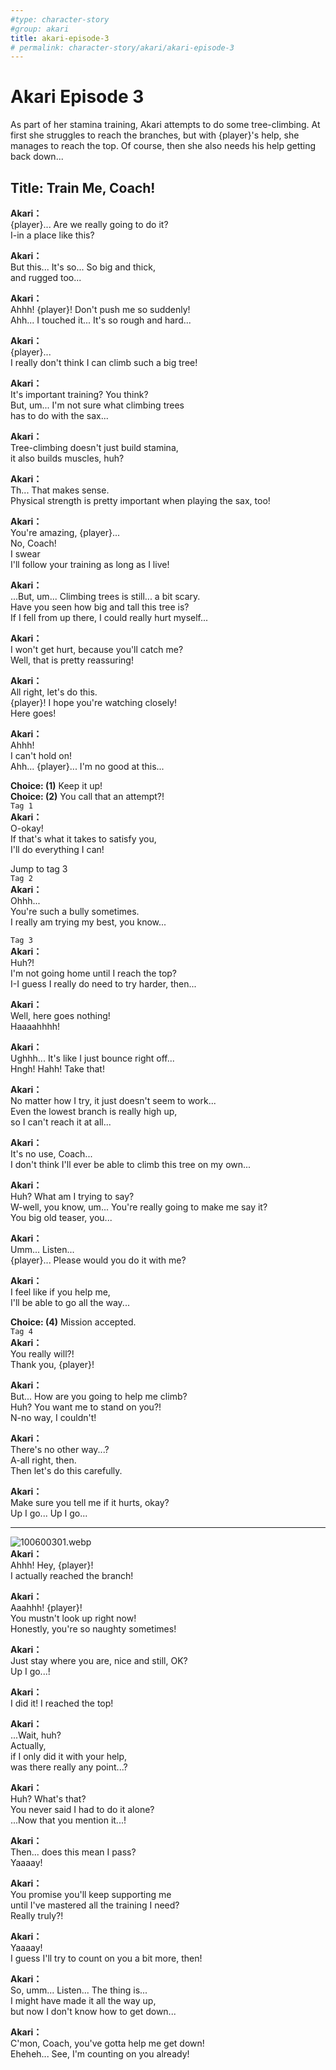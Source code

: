 ```yaml
---
#type: character-story
#group: akari
title: akari-episode-3
# permalink: character-story/akari/akari-episode-3
---
```


# Akari Episode 3

As part of her stamina training, Akari attempts to do some tree-climbing. At first she struggles to reach the branches, but with {player}'s help, she manages to reach the top. Of course, then she also needs his help getting back down...

## Title: Train Me, Coach!

**Akari：**  
{player}... Are we really going to do it?  
I-in a place like this?

**Akari：**  
But this... It's so... So big and thick,  
and rugged too...

**Akari：**  
Ahhh! {player}! Don't push me so suddenly!  
Ahh... I touched it... It's so rough and hard...

**Akari：**  
{player}...  
I really don't think I can climb such a big tree!

**Akari：**  
It's important training? You think?  
But, um... I'm not sure what climbing trees  
has to do with the sax...

**Akari：**  
Tree-climbing doesn't just build stamina,  
it also builds muscles, huh?

**Akari：**  
Th... That makes sense.  
Physical strength is pretty important when playing the sax, too!

**Akari：**  
You're amazing, {player}...  
 No, Coach!  
I swear  
 I'll follow your training as long as I live!

**Akari：**  
...But, um... Climbing trees is still... a bit scary.  
Have you seen how big and tall this tree is?  
If I fell from up there, I could really hurt myself...

**Akari：**  
I won't get hurt, because you'll catch me?  
Well, that is pretty reassuring!

**Akari：**  
All right, let's do this.  
{player}! I hope you're watching closely!  
Here goes!

**Akari：**  
Ahhh!  
I can't hold on!  
Ahh... {player}... I'm no good at this...

**Choice: (1)** Keep it up!  
**Choice: (2)** You call that an attempt?!  
`Tag 1`  
**Akari：**  
O-okay!  
If that's what it takes to satisfy you,  
I'll do everything I can!

Jump to tag 3  
`Tag 2`  
**Akari：**  
Ohhh...  
You're such a bully sometimes.  
I really am trying my best, you know...

`Tag 3`  
**Akari：**  
Huh?!  
I'm not going home until I reach the top?  
I-I guess I really do need to try harder, then...

**Akari：**  
Well, here goes nothing!  
Haaaahhhh!

**Akari：**  
Ughhh... It's like I just bounce right off...  
Hngh! Hahh! Take that!

**Akari：**  
No matter how I try, it just doesn't seem to work...  
Even the lowest branch is really high up,  
so I can't reach it at all...

**Akari：**  
It's no use, Coach...  
I don't think I'll ever be able to climb this tree on my own...

**Akari：**  
Huh? What am I trying to say?  
W-well, you know, um... You're really going to make me say it?  
You big old teaser, you...

**Akari：**  
Umm... Listen...  
{player}... Please would you do it with me?

**Akari：**  
I feel like if you help me,  
I'll be able to go all the way...

**Choice: (4)** Mission accepted.  
`Tag 4`  
**Akari：**  
You really will?!  
Thank you, {player}!

**Akari：**  
But... How are you going to help me climb?  
Huh? You want me to stand on you?!  
N-no way, I couldn't!

**Akari：**  
There's no other way...?  
A-all right, then.  
Then let's do this carefully.

**Akari：**  
Make sure you tell me if it hurts, okay?  
Up I go... Up I go...

---

![100600301.webp](https://redive.estertion.win/card/story/100600301.webp)  
**Akari：**  
Ahhh! Hey, {player}!  
I actually reached the branch!

**Akari：**  
Aaahhh! {player}!  
You mustn't look up right now!  
Honestly, you're so naughty sometimes!

**Akari：**  
Just stay where you are, nice and still, OK?  
Up I go...!

**Akari：**  
I did it! I reached the top!

**Akari：**  
...Wait, huh?  
Actually,  
 if I only did it with your help,  
was there really any point...?

**Akari：**  
Huh? What's that?  
You never said I had to do it alone?  
...Now that you mention it...!

**Akari：**  
Then... does this mean I pass?  
 Yaaaay!

**Akari：**  
You promise you'll keep supporting me  
until I've mastered all the training I need?  
Really truly?!

**Akari：**  
Yaaaay!  
I guess I'll try to count on you a bit more, then!

**Akari：**  
So, umm... Listen... The thing is...  
I might have made it all the way up,  
but now I don't know how to get down...

**Akari：**  
C'mon, Coach, you've gotta help me get down!  
Eheheh... See, I'm counting on you already!
